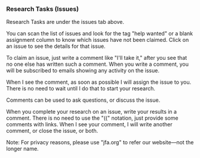 ### Research Tasks (Issues)
Research Tasks are under the issues tab above. 

You can scan the list of issues and look for the tag "help wanted" or a blank assignment column to know which issues have not been claimed. Click on an issue to see the details for that issue.

To claim an issue, just write a comment like "I'll take it," after you see that no one else has written such a comment. When you write a comment, you will be subscribed to emails showing any activity on the issue.

When I see the comment, as soon as possible I will assign the issue to you. There is no need to wait until I do that to start your research.

Comments can be used to ask questions, or discuss the issue.

When you complete your research on an issue, write your results in a comment. There is no need to use the "((" notation, just provide some comments with links. When I see your comment, I will write another comment, or close the issue, or both.

Note: For privacy reasons, please use "jfa.org" to refer our website—not the longer name.
